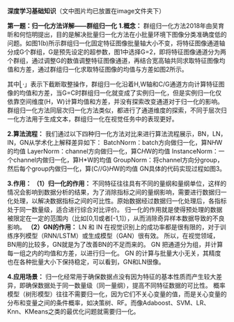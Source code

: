 **深度学习基础知识**（文中图片均已放置在image文件夹下）

**第一题：归一化方法详解——群组归一化**
**1.概念：**
群组归一化方法2018年由吴育昕和何恺明提出，目的是解决批量归一化方法在小批量环境下图像分类准确度低的问题。如图1(b)所示群组归一化固定特征图像批量轴大小不变，将特征图像通道轴分成G个群组，G是预先设定的超参数，图1中选择G=2，即将特征图像通道分为两个群组，通过调整G的数值调整特征图像通道，再结合宽高轴共同求取特征图像均值和方差，通过群组归一化求取特征图像的均值与方差如图2所示。

其中⎣·」表示下截断取整操作，群组归一化沿着H,W轴和C/G通道方向计算特征图像的均值和方差，当G=C时群组归一化就变成了实例归一化，但是实例归一化仅依靠空间维度(H，W)计算均值和方差，并没有探索改变通道对于归一化的影响。群组归一化方法同层次归一化方法类似，都进行了通道维度的探索，不同于层次归一化方法用于生成文本，群组归一化在视觉任务中的表现更好。

**2.算法流程：**
我们通过以下四种归一化方法对比来进行算法流程展示，BN，LN，IN，GN从学术化上解释差异如下：
BatchNorm：batch方向做归一化，算N*H*W的均值
LayerNorm：channel方向做归一化，算C*H*W的均值
InstanceNorm：一个channel内做归一化，算H*W的均值
GroupNorm：将channel方向分group，然后每个group内做归一化，算(C//G)*H*W的均值
GN具体的代码实现过程如图3。

**3.作用：**
**（1）归一化的作用：**
不同特征往往具有不同的量纲和量纲单位，这样的情况会影响到数据分析的结果，为了消除指标之间的量纲影响，需要进行数据归一化处理，以解决数据指标之间的可比性。原始数据经过数据归一化处理后，各指标处于同一数量级，适合进行综合对比评价。
归一化的作用就是使得预处理的数据被限定在一定的范围内（比如[0,1]或者[-1,1]），从而消除奇异样本数据导致的不良影响。
**（2）GN的作用：**
LN 和 IN 在视觉识别上的成功率都是很有限的，对于训练序列模型（RNN/LSTM）或生成模型（GAN）很有效。
所以，在视觉领域，BN用的比较多，GN就是为了改善BN的不足而来的。
GN 把通道分为组，并计算每一组之内的均值和方差，以进行归一化。
GN 的计算与批量大小无关，其精度也在各种批量大小下保持稳定，可以看到，GN和LN很像。

**4.应用场景：**
归一化经常用于确保数据点没有因为特征的基本性质而产生较大差异，即确保数据处于同一数量级（同一量纲），提高不同特征数据的可比性。
概率模型（树形模型）往往不需要归一化，因为它们不关心变量的值，而是关心变量的分布和变量之间的条件概率，如决策树、RF。而像Adaboost、SVM、LR、Knn、KMeans之类的最优化问题就需要归一化。


